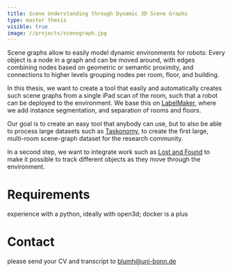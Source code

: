 ```yaml
---
title: Scene Understanding through Dynamic 3D Scene Graphs
type: master thesis
visible: true
image: //projects/scenegraph.jpg
---
```

Scene graphs allow to easily model dynamic environments for robots: Every object is a node in a graph and can be moved around, with edges combining nodes based on geometric or semantic proximity, and connections to higher levels grouping nodes per room, floor, and building.

In this thesis, we want to create a tool that easily and automatically creates such scene graphs from a single iPad scan of the room, such that a robot can be deployed to the environment. We base this on [LabelMaker](https://labelmaker.org/), where we add instance segmentation, and separation of rooms and floors.

Our goal is to create an easy tool that anybody can use, but to also be able to process large datasets such as [Taskonomy](http://taskonomy.stanford.edu/#data), to create the first large, multi-room scene-graph dataset for the research community.

In a second step, we want to integrate work such as [Lost and Found](https://arxiv.org/abs/2411.19162) to make it possible to track different objects as they move through the environment.

# Requirements

experience with a python, ideally with open3d; docker is a plus

# Contact

please send your CV and transcript to [blumh@uni-bonn.de](mailto:blumh@uni-bonn.de)
